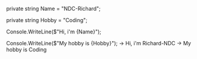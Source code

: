 private string Name = "NDC-Richard";

private string Hobby = "Coding";

Console.WriteLine($"Hi, i'm {Name}");

Console.WriteLine($"My hobby is {Hobby}");
-> Hi, i'm Richard-NDC
-> My hobby is Coding
<!---
Richard-NDC/Richard-NDC is a ✨ special ✨ repository because its `README.md` (this file) appears on your GitHub profile.
You can click the Preview link to take a look at your changes.
--->

